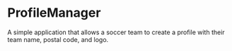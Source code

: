 # ProfileManager
A simple application that allows a soccer team to create a profile with their team name, postal code, and logo.
